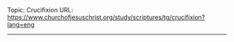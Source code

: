 Topic: Crucifixion
URL: https://www.churchofjesuschrist.org/study/scriptures/tg/crucifixion?lang=eng

---

